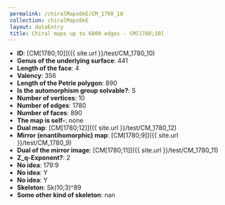 ```yaml
--- 
 permalink: /chiralMaps6kE/CM_1780_10 
 collection: chiralMaps6kE
 layout: dataEntry
 title: Chiral maps up to 6000 edges - CM[1780;10]
---
```


- **ID**: [CM[1780;10]]({{ site.url }}/test/CM_1780_10)
- **Genus of the underlying surface**: 441
- **Length of the face**: 4
- **Valency**: 356
- **Length of the Petrie polygon**: 890
- **Is the automorphism group solvable?**: S
- **Number of vertices**: 10
- **Number of edges**: 1780
- **Number of faces**: 890
- **The map is self-**: none
- **Dual map**: [CM[1780;12]]({{ site.url }}/test/CM_1780_12)
- **Mirror (enantihomorphic) map**: [CM[1780;9]]({{ site.url }}/test/CM_1780_9)
- **Dual of the mirror image**: [CM[1780;11]]({{ site.url }}/test/CM_1780_11)
- **Z_q-Exponent?**: 2
- **No idea**:  179:9
- **No idea**: Y
- **No idea**: Y
- **Skeleton**: Sk(10;3)^89
- **Some other kind of skeleton**: nan
